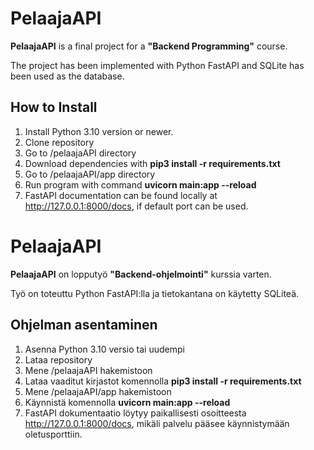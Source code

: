 # PelaajaAPI

**PelaajaAPI** is a final project for a **"Backend Programming"** course.

The project has been implemented with Python FastAPI and SQLite has been used as the database.

## How to Install

1. Install Python 3.10 version or newer.
2. Clone repository
3. Go to /pelaajaAPI directory
4. Download dependencies with **pip3 install -r requirements.txt**
5. Go to /pelaajaAPI/app directory
6. Run program with command **uvicorn main:app --reload**
7. FastAPI documentation can be found locally at http://127.0.0.1:8000/docs, if default port can be used.

# PelaajaAPI

**PelaajaAPI** on lopputyö **"Backend-ohjelmointi"** kurssia varten.

Työ on toteuttu Python FastAPI:lla ja tietokantana on käytetty SQLiteä.

## Ohjelman asentaminen

1. Asenna Python 3.10 versio tai uudempi
2. Lataa repository
3. Mene /pelaajaAPI hakemistoon
4. Lataa vaaditut kirjastot komennolla **pip3 install -r requirements.txt**
5. Mene /pelaajaAPI/app hakemistoon
6. Käynnistä komennolla **uvicorn main:app --reload**
7. FastAPI dokumentaatio löytyy paikallisesti osoitteesta http://127.0.0.1:8000/docs, mikäli palvelu pääsee käynnistymään oletusporttiin.
